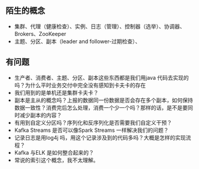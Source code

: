 ## 陌生的概念
- 集群、代理（健康检查）、实例、日志（管理）、控制器（选举）、协调器、Brokers、ZooKeeper
- 主题、分区、副本（leader and follower-过期检查）、

## 有问题
- 生产者、消费者、主题、分区、副本这些东西都是我们用java 代码去实现的吗？为什么平时业务交付中完全没有感知到卡夫卡的存在
- 我们用到的是单机还是集群卡夫卡？
- 副本是主从的概念吗？上报的数据同一份数据是否会存在多个副本，如何保持数据一致性？消费完后怎么处理，消费一个少一个吗？那样的话，是不是要同时减少副本的内容？
- 有用到自定义分区吗？序列化和反序列化是否需要我们自定义干预？
- Kafka Streams 是否可以像Spark Streams 一样解决我们的问题？
- 记录日志是用log4j 吗，用这个记录涉及到的代码多吗？大概是怎样的实现流程？
- Kafka 与ELK 是如何整合起来的？
- 常说的索引这个概念，我不太理解。
